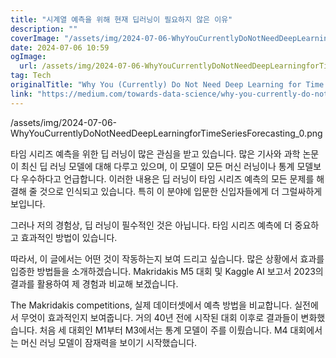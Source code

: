 ```yaml
---
title: "시계열 예측을 위해 현재 딥러닝이 필요하지 않은 이유"
description: ""
coverImage: "/assets/img/2024-07-06-WhyYouCurrentlyDoNotNeedDeepLearningforTimeSeriesForecasting_0.png"
date: 2024-07-06 10:59
ogImage: 
  url: /assets/img/2024-07-06-WhyYouCurrentlyDoNotNeedDeepLearningforTimeSeriesForecasting_0.png
tag: Tech
originalTitle: "Why You (Currently) Do Not Need Deep Learning for Time Series Forecasting"
link: "https://medium.com/towards-data-science/why-you-currently-do-not-need-deep-learning-for-time-series-forecasting-0de57f2bc0ed"
---
```



/assets/img/2024-07-06-WhyYouCurrentlyDoNotNeedDeepLearningforTimeSeriesForecasting_0.png

타임 시리즈 예측을 위한 딥 러닝이 많은 관심을 받고 있습니다. 많은 기사와 과학 논문이 최신 딥 러닝 모델에 대해 다루고 있으며, 이 모델이 모든 머신 러닝이나 통계 모델보다 우수하다고 언급합니다. 이러한 내용은 딥 러닝이 타임 시리즈 예측의 모든 문제를 해결해 줄 것으로 인식되고 있습니다. 특히 이 분야에 입문한 신입자들에게 더 그럴싸하게 보입니다.

그러나 저의 경험상, 딥 러닝이 필수적인 것은 아닙니다. 타임 시리즈 예측에 더 중요하고 효과적인 방법이 있습니다.

따라서, 이 글에서는 어떤 것이 작동하는지 보여 드리고 싶습니다. 많은 상황에서 효과를 입증한 방법들을 소개하겠습니다. Makridakis M5 대회 및 Kaggle AI 보고서 2023의 결과를 활용하여 제 경험과 비교해 보겠습니다.

<div class="content-ad"></div>

The Makridakis competitions, 실제 데이터셋에서 예측 방법을 비교합니다. 실전에서 무엇이 효과적인지 보여줍니다. 거의 40년 전에 시작된 대회 이후로 결과들이 변화했습니다. 처음 세 대회인 M1부터 M3에서는 통계 모델이 주를 이뤘습니다. M4 대회에서는 머신 러닝 모델이 잠재력을 보이기 시작했습니다.